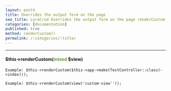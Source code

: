 ```yaml
---
layout: post4
title: Overrides the output form on the page
seo_title: LaraCrud Overrides the output form on the page renderCustom()
categories: [documentation]
published: true
method: renderCustom()
permalink: /:categories/:title/
---
```


---

#### $this->renderCustom(<span style="color: #693">mixed</span> $view)


`
Example:
$this->renderCustom($this->app->make(TestController::class)->index());
`

`
Example:
$this->renderCustom(view('custom-view''));
`

